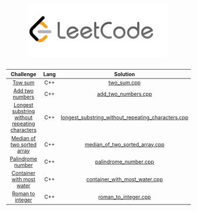 <p align="center">
    <a href="https://leetcode.com/giupeppe0db/">
        <img style="width: 75%;max-height: 100%" src="https://github.com/gppprimo/Leetcode_Solutions/blob/main/lt.jpeg"/>
    </a>

<br>
</br>


<!--|[challenge_name](link_challenge) |   prog_lang   | [file_name](path_file)| -->
Challenge | Lang | Solution                 
:---:|:---------:|:------:
|[Tow sum](https://leetcode.com/problems/two-sum/)| C++ | [two_sum.cpp](https://github.com/gppprimo/Leetcode_Solutions/blob/main/two_sum.cpp)|
|[Add two numbers](https://leetcode.com/problems/add-two-numbers/)| C++ | [add_two_numbers.cpp](https://github.com/gppprimo/Leetcode_Solutions/blob/main/add_two_numbers.cpp)|
|[Longest substring without repeating characters](https://leetcode.com/problems/longest-substring-without-repeating-characters/)| C++ | [longest_substring_without_repeating_characters.cpp](https://github.com/gppprimo/Leetcode_Solutions/blob/main/longest_substring_without_repeating_characters.cpp)|
|[Median of two sorted array](https://leetcode.com/problems/median-of-two-sorted-arrays/)| C++ | [median_of_two_sorted_array.cpp](https://github.com/gppprimo/Leetcode_Solutions/blob/main/median_of_two_sorted_array.cpp)|
|[Palindrome number](https://leetcode.com/problems/palindrome-number/)| C++ | [palindrome_number.cpp](https://github.com/gppprimo/Leetcode_Solutions/blob/main/palindrome_number.cpp)|
|[Container with most water](https://leetcode.com/problems/container-with-most-water/)| C++ | [container_with_most_water.cpp](https://github.com/gppprimo/Leetcode_Solutions/blob/main/container_with_most_water.cpp)|
|[Roman to integer](https://leetcode.com/problems/roman-to-integer/)| C++ | [roman_to_integer.cpp](https://github.com/gppprimo/Leetcode_Solutions/blob/main/roman_to_integer.cpp)|
